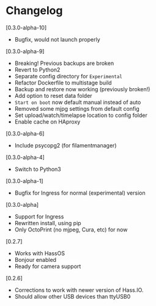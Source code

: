 # Changelog

[0.3.0-alpha-10]
- Bugfix, would not launch properly

[0.3.0-alpha-9]
- Breaking! Previous backups are broken
- Revert to Python2
- Separate config directory for `Experimental`
- Refactor Dockerfile to multistage build
- Backup and restore now working (previously broken!)
- Add option to reset data folder
- `Start on boot` now default manual instead of auto
- Removed some mjpg settings from default config
- Set upload/watch/timelapse location to config folder
- Enable cache on HAproxy

[0.3.0-alpha-6]
- Include psycopg2 (for filamentmanager)

[0.3.0-alpha-4]
- Switch to Python3

[0.3.0-alpha-1]
- Bugfix for Ingress for normal (experimental) version

[0.3.0-alpha]
- Support for Ingress
- Rewritten install, using pip
- Only OctoPrint (no mjpeg, Cura, etc) for now

[0.2.7]
- Works with HassOS
- Bonjour enabled
- Ready for camera support

[0.2.6]
- Corrections to work with newer version of Hass.IO.
- Should allow other USB devices than ttyUSB0
